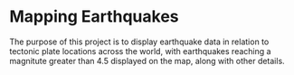 # Mapping Earthquakes

The purpose of this project is to display earthquake data in relation to tectonic plate locations across the world, with earthquakes reaching a magnitute greater than 4.5 displayed on the map, along with other details.
